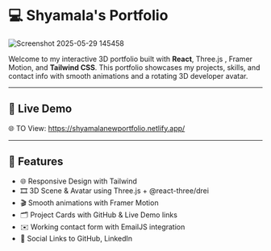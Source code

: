# 💻 Shyamala's Portfolio

![Screenshot 2025-05-29 145458](https://github.com/user-attachments/assets/98dda6ca-e8c3-4fb7-b767-e49cad7fccf2)


<!-- Add a screenshot or GIF of your portfolio -->

Welcome to my interactive 3D portfolio built with **React**, Three.js , Framer Motion, and **Tailwind CSS**. This portfolio showcases my projects, skills, and contact info with smooth animations and a rotating 3D developer avatar.

---

## 🚀 Live Demo
🌐 TO View: https://shyamalanewportfolio.netlify.app/

---

## 🧠 Features

- 🌐 Responsive Design with Tailwind
- 🎞️ 3D Scene & Avatar using Three.js + @react-three/drei
- 🎬 Smooth animations with Framer Motion
- 🗂️ Project Cards with GitHub & Live Demo links
- ✉️ Working contact form with EmailJS integration
- 🔗 Social Links to GitHub, LinkedIn



